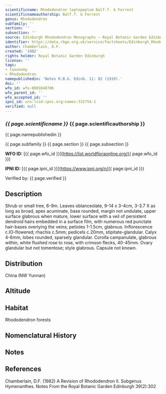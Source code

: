 ```yaml
---
scientificname: Rhododendron leptopeplum Balf.f. & Forrest
scientificnameauthorship: Balf.f. & Forrest
genus: Rhododendron
subfamily: ''
section: ''
subsection: ''
source: Edinburgh Rhododendron Monographs – Royal Botanic Garden Edinburgh
identifier: https://data.rbge.org.uk/service/factsheets/Edinburgh_Rhododendron_Monographs.xhtml
author: Chamberlain, D.F.
created: '1982'
rights holder: Royal Botanic Garden Edinburgh
license: ''
tags:
- taxonomy
- Rhododendron
namepublishedin: 'Notes R.B.G. Edinb. 11: 82 (1919).'
doi: ''
wfo_id: wfo-0001048706
wfo_parent_id: ''
wfo_accepted_id: ''
ipni_id: urn:lsid:ipni.org:names:332754-1
verified: null
---
```

### _{{ page.scientificname }}_ {{ page.scientificauthorship }}
 {{ page.namepublishedin }}

{{ page.subfamily }} {{ page.section }} {{ page.subsection }}

**WFO ID:** [{{ page.wfo_id }}](https://list.worldfloraonline.org/{{ page.wfo_id }})

**IPNI ID:** [{{ page.ipni_id }}](https://www.ipni.org/n/{{ page.ipni_id }})

Verified by: {{ page.verified }}



## Description
Shrub or small tree, 6-9m. Leaves oblanceolate, 9-14 x 3-4cm, 3-3.7 X as long as broad, apex acuminate, base rounded, margin not undulate, upper surface glabrous when mature, lower surface with a veil of persistent dendroid hairs embedded in a surface film, with numerous red punctate hair-bases overlying the veins; petioles 1-1.5cm, glabrous. Inflorescence c.lO-flowered; rhachis c.5mm; pedicels c.20mm, stipitate-glandular. Calyx 4-6mm, lobes rounded, sparsely glandular. Corolla campanulate, glabrous within, white flushed rose to rose, with crimson flecks, 40-45mm. Ovary glandular but not tomentose; style glabrous. Capsule not known.

## Distribution
China (NW Yunnan)

## Altitude


## Habitat
Rhododendron forests

## Nomenclatural History

                       
## Notes


## References

Chamberlain, D.F. (1982) A Revision of Rhododendron II. Subgenus Hymenanthes. Notes From the Royal Botanic Garden Edinburgh 39(2):302
